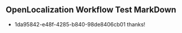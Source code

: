 ## OpenLocalization Workflow Test MarkDown
* 1da95842-e48f-4285-b840-98de8406cb01 thanks!

<!--HONumber=Nov16_HO2-->


